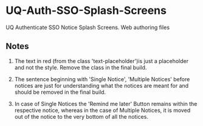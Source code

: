 # UQ-Auth-SSO-Splash-Screens
UQ Authenticate SSO Notice Splash Screens. Web authoring files


Notes
-----
1. The text in red (from the class 'text-placeholder')is just a placeholder and not the style. Remove the class in the final build.

2. The sentence beginning with 'Single Notice', 'Multiple Notices' before notices are just for understanding what the notices are meant for and should be removed in the final build.

3. In case of Single Notices the 'Remind me later' Button remains within the respective notice, whereas in the case of Multiple Notices, it is moved out of the notice to the very bottom of all the notices.




